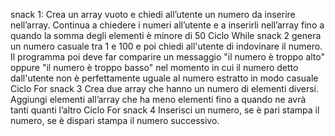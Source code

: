 snack 1:
Crea un array vuoto e chiedi all’utente un numero da inserire nell’array. Continua a chiedere i numeri all’utente e a inserirli nell’array fino a quando la somma degli elementi è minore di 50
Ciclo While
snack 2
genera un numero casuale tra 1 e 100 e poi chiedi all'utente di indovinare il numero. Il programma poi deve far comparire un messaggio "il numero è troppo alto" oppure "il numero è troppo basso" nel momento in cui il numero detto dall'utente non è perfettamente uguale al numero estratto in modo casuale
Ciclo For
snack 3
Crea due array che hanno un numero di elementi diversi. Aggiungi elementi all’array che ha meno elementi fino a quando ne avrà tanti quanti l’altro
Ciclo For
snack 4
Inserisci un numero, se è pari stampa il numero, se è dispari stampa il numero successivo.
